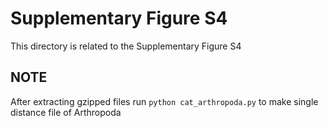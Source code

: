 # Supplementary Figure S4
This directory is related to the Supplementary Figure S4

## NOTE
After extracting gzipped files run `python cat_arthropoda.py` to make single distance file of Arthropoda
